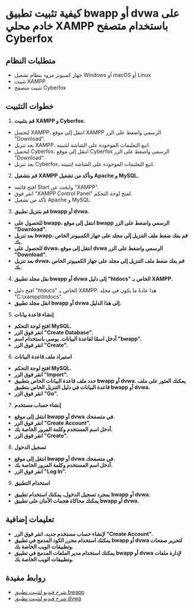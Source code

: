 # كيفية تثبيت تطبيق bwapp أو dvwa على خادم محلي XAMPP باستخدام متصفح Cyberfox

## متطلبات النظام

* جهاز كمبيوتر مزود بنظام تشغيل Windows أو macOS أو Linux
* تثبيت XAMPP
* تثبيت متصفح Cyberfox

## خطوات التثبيت

1. **قم بتثبيت XAMPP و Cyberfox.**

* لتحميل XAMPP، انتقل إلى موقع XAMPP الرسمي واضغط على الزر "Download".
* بعد تنزيل XAMPP، اتبع التعليمات الموجودة على الشاشة لتثبيته.
* لتحميل Cyberfox، انتقل إلى موقع Cyberfox الرسمي واضغط على الزر "Download".
* بعد تنزيل Cyberfox، اتبع التعليمات الموجودة على الشاشة لتثبيته.

2. **قم بتشغيل XAMPP وتأكد من تشغيل Apache و MySQL.**

* افتح قائمة Start وابحث عن "XAMPP".
* انقر فوق "XAMPP Control Panel" لفتح لوحة التحكم.
* تأكد من تشغيل Apache و MySQL.

3. **قم بتنزيل تطبيق bwapp أو dvwa.**

* **للحصول على bwapp، انتقل إلى موقع bwapp الرسمي واضغط على الزر "Download".**
* **بعد تنزيل bwapp، قم بفك ضغط ملف التنزيل إلى مجلد على جهاز الكمبيوتر الخاص بك.**
* **للحصول على dvwa، انتقل إلى موقع dvwa الرسمي واضغط على الزر "Download".**
* **بعد تنزيل dvwa، قم بفك ضغط ملف التنزيل إلى مجلد على جهاز الكمبيوتر الخاص بك.**

4. **نقل مجلد تطبيق bwapp أو dvwa إلى دليل "htdocs" الخاص بـ XAMPP.**

* افتح دليل "htdocs" الخاص بـ XAMPP. هذا عادةً ما يكون في مجلد "C:\xampp\htdocs".
* **انقل مجلد تطبيق bwapp أو dvwa إلى هذا الدليل.**

5. **إنشاء قاعدة بيانات**

* **افتح لوحة التحكم MySQL.**
* **انقر فوق الزر "Create Database".**
* **أدخل اسمًا لقاعدة البيانات. يوصى باستخدام اسم "bwapp".**
* **انقر فوق الزر "Create".**

6. **استيراد ملف قاعدة البيانات**

* **افتح لوحة التحكم MySQL.**
* **انقر فوق الزر "Import".**
* **حدد ملف قاعدة البيانات الخاص بتطبيق bwapp أو dvwa. يمكنك العثور على ملف قاعدة البيانات في دليل التنزيل الخاص بتطبيق bwapp أو dvwa.**
* **انقر فوق الزر "Go".**

7. **إنشاء حساب مستخدم**

* **انتقل إلى موقع bwapp أو dvwa في متصفحك.**
* **انقر فوق الزر "Create Account".**
* **أدخل اسم المستخدم وكلمة المرور الخاصة بك.**
* **انقر فوق الزر "Create".**

8. **تسجيل الدخول**

* **انتقل إلى موقع bwapp أو dvwa في متصفحك.**
* **أدخل اسم المستخدم وكلمة المرور الخاصة بك.**
* **انقر فوق الزر "Log In".**

9. **استخدام التطبيق**

* **بمجرد تسجيل الدخول، يمكنك استخدام تطبيق bwapp أو dvwa.**
* **يمكنك محاكاة هجمات الأمان على تطبيق bwapp أو dvwa.**

## تعليمات إضافية

* **لإنشاء حساب مستخدم جديد، انقر فوق الزر "Create Account".**
* **يمكنك استخدام محرر الكود المدمج في تطبيق bwapp أو dvwa لتحرير صفحات وتطبيقات الويب الخاصة بك.**
* **يمكنك استخدام مدير الملفات المدمج في تطبيق bwapp أو dvwa لإدارة ملفات وتطبيقات الويب الخاصة بك.**

## روابط مفيدة

* [شرح فيديو لتثبيت تطبيق bwapp](https://youtu.be/fMX5kEpRfNU?si=PRcnJNgf8XRnAfAy)
* [شرح فيديو لتثبيت تطبيق dvwa](https://youtu.be/Yzksa\_WjnY0?si=4SxTsoDtsNn68lLa)
